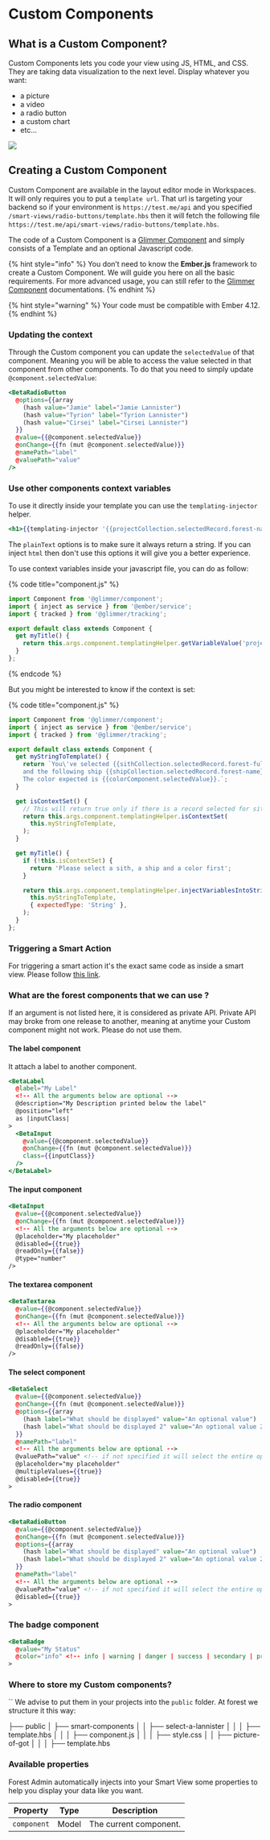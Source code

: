 # Custom Components

## What is a Custom Component?&#x20;

Custom Components lets you code your view using JS, HTML, and CSS. They are taking data visualization to the next level.
Display whatever you want:
- a picture
- a video
- a radio button
- a custom chart
- etc...

![](<../../.gitbook/assets/image (280).png>)

## Creating a Custom Component

Custom Component are available in the layout editor mode in Workspaces.
It will only requires you to put a `template url`. That url is targeting your backend so if your environment is `https://test.me/api` and you specified `/smart-views/radio-buttons/template.hbs` then it will fetch the following file `https://test.me/api/smart-views/radio-buttons/template.hbs`.

The code of a Custom Component is a [Glimmer Component](https://guides.emberjs.com/release/upgrading/current-edition/glimmer-components/) and simply consists of a Template and an optional Javascript code.

{% hint style="info" %}
You don’t need to know the **Ember.js** framework to create a Custom Component. We will guide you here on all the basic requirements. For more advanced usage, you can still refer to the [Glimmer Component](https://guides.emberjs.com/release/upgrading/current-edition/glimmer-components/) documentations.
{% endhint %}

{% hint style="warning" %}
Your code must be compatible with Ember 4.12.
{% endhint %}

### Updating the context

Through the Custom component you can update the `selectedValue` of that component. Meaning you will be able to access the value selected in that component from other components.
To do that you need to simply update `@component.selectedValue`:

```handlebars
<BetaRadioButton
  @options={{array
    (hash value="Jamie" label="Jamie Lannister")
    (hash value="Tyrion" label="Tyrion Lannister")
    (hash value="Cirsei" label="Cirsei Lannister")
  }}
  @value={{@component.selectedValue}}
  @onChange={{fn (mut @component.selectedValue)}}
  @namePath="label"
  @valuePath="value"
/>
```

### Use other components context variables

To use it directly inside your template you can use the `templating-injector` helper.

```handlebars
<h1>{{templating-injector '{{projectCollection.selectedRecord.forest-name}}' templatingHelper=@component.templatingHelper plainText=true}}</h1>
```

The `plainText` options is to make sure it always return a string. If you can inject `html` then don't use this options it will give you a better experience.

To use context variables inside your javascript file, you can do as follow:

{% code title="component.js" %}
```javascript
import Component from '@glimmer/component';
import { inject as service } from '@ember/service';
import { tracked } from '@glimmer/tracking';

export default class extends Component {
  get myTitle() {
    return this.args.component.templatingHelper.getVariableValue('projectCollection.selectedRecord.forest-name');
  }
};
```
{% endcode %}

But you might be interested to know if the context is set:

{% code title="component.js" %}
```javascript
import Component from '@glimmer/component';
import { inject as service } from '@ember/service';
import { tracked } from '@glimmer/tracking';

export default class extends Component {
  get myStringToTemplate() {
    return `You\'ve selected {{sithCollection.selectedRecord.forest-fullname}} 
    and the following ship {{shipCollection.selectedRecord.forest-name}}.
    The color expected is {{colorComponent.selectedValue}}.`;
  }

  get isContextSet() {
    // This will return true only if there is a record selected for sithCollection, shipCollection and that colorComponent selected value has been set
    return this.args.component.templatingHelper.isContextSet(
      this.myStringToTemplate,
    );
  }

  get myTitle() {
    if (!this.isContextSet) {
      return 'Please select a sith, a ship and a color first';
    }

    return this.args.component.templatingHelper.injectVariablesIntoStringWithoutValidation(
      this.myStringToTemplate,
      { expectedType: 'String' },
    );
  }
};
```

### Triggering a Smart Action

For triggering a smart action it's the exact same code as inside a smart view.
Please follow [this link](reference-guide/smart-views/README.md).

### What are the forest components that we can use ?

If an argument is not listed here, it is considered as private API.
Private API may broke from one release to another, meaning at anytime your Custom component might not work. Please do not use them.

#### The label component

It attach a label to another component.

```handlebars
<BetaLabel
  @label="My Label"
  <!-- All the arguments below are optional -->
  @description="My Description printed below the label"
  @position="left"
  as |inputClass|
>
  <BetaInput
    @value={{@component.selectedValue}}
    @onChange={{fn (mut @component.selectedValue)}}
    class={{inputClass}}
  />
</BetaLabel>
```

#### The input component

```handlebars
<BetaInput
  @value={{@component.selectedValue}}
  @onChange={{fn (mut @component.selectedValue)}}
  <!-- All the arguments below are optional -->
  @placeholder="My placeholder"
  @disabled={{true}}
  @readOnly={{false}}
  @type="number"
/>
```

#### The textarea component

```handlebars
<BetaTextarea
  @value={{@component.selectedValue}}
  @onChange={{fn (mut @component.selectedValue)}}
  <!-- All the arguments below are optional -->
  @placeholder="My placeholder"
  @disabled={{true}}
  @readOnly={{false}}
/>
```

#### The select component

```handlebars
<BetaSelect
  @value={{@component.selectedValue}}
  @onChange={{fn (mut @component.selectedValue)}}
  @options={{array
    (hash label="What should be displayed" value="An optional value")
    (hash label="What should be displayed 2" value="An optional value 2")
  }}
  @namePath="label"
  <!-- All the arguments below are optional -->
  @valuePath="value" <!-- if not specified it will select the entire option -->
  @placeholder="my placeholder"
  @multipleValues={{true}}
  @disabled={{true}}
>
```

#### The radio component

```handlebars
<BetaRadioButton
  @value={{@component.selectedValue}}
  @onChange={{fn (mut @component.selectedValue)}}
  @options={{array
    (hash label="What should be displayed" value="An optional value")
    (hash label="What should be displayed 2" value="An optional value 2")
  }}
  @namePath="label"
  <!-- All the arguments below are optional -->
  @valuePath="value" <!-- if not specified it will select the entire option -->
  @disabled={{true}}
>
```

### The badge component

```handlebars
<BetaBadge
  @value="My Status"
  @color="info" <!-- info | warning | danger | success | secondary | primary -->
>
```

### Where to store my Custom components?
``
We advise to put them in your projects into the `public` folder.
At forest we structure it this way:

├── public
│   ├── smart-components
│   │   ├── select-a-lannister
│   │   │   ├── template.hbs
│   │   │   ├── component.js
│   │   │   ├── style.css
│   │   ├── picture-of-got
│   │   │   ├── template.hbs


### Available properties

Forest Admin automatically injects into your Smart View some properties to help you display your data like you want.

| Property        | Type    | Description                                            |
| --------------- | ------- | ------------------------------------------------------ |
| `component`     | Model   | The current component.                                 |
